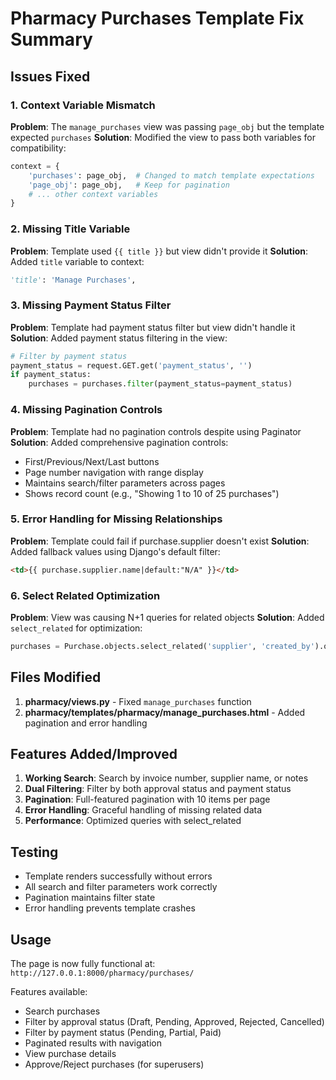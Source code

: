 # Pharmacy Purchases Template Fix Summary

## Issues Fixed

### 1. Context Variable Mismatch
**Problem**: The `manage_purchases` view was passing `page_obj` but the template expected `purchases`
**Solution**: Modified the view to pass both variables for compatibility:
```python
context = {
    'purchases': page_obj,  # Changed to match template expectations
    'page_obj': page_obj,   # Keep for pagination
    # ... other context variables
}
```

### 2. Missing Title Variable
**Problem**: Template used `{{ title }}` but view didn't provide it
**Solution**: Added `title` variable to context:
```python
'title': 'Manage Purchases',
```

### 3. Missing Payment Status Filter
**Problem**: Template had payment status filter but view didn't handle it
**Solution**: Added payment status filtering in the view:
```python
# Filter by payment status
payment_status = request.GET.get('payment_status', '')
if payment_status:
    purchases = purchases.filter(payment_status=payment_status)
```

### 4. Missing Pagination Controls
**Problem**: Template had no pagination controls despite using Paginator
**Solution**: Added comprehensive pagination controls:
- First/Previous/Next/Last buttons
- Page number navigation with range display
- Maintains search/filter parameters across pages
- Shows record count (e.g., "Showing 1 to 10 of 25 purchases")

### 5. Error Handling for Missing Relationships
**Problem**: Template could fail if purchase.supplier doesn't exist
**Solution**: Added fallback values using Django's default filter:
```html
<td>{{ purchase.supplier.name|default:"N/A" }}</td>
```

### 6. Select Related Optimization
**Problem**: View was causing N+1 queries for related objects
**Solution**: Added `select_related` for optimization:
```python
purchases = Purchase.objects.select_related('supplier', 'created_by').order_by('-purchase_date')
```

## Files Modified

1. **pharmacy/views.py** - Fixed `manage_purchases` function
2. **pharmacy/templates/pharmacy/manage_purchases.html** - Added pagination and error handling

## Features Added/Improved

1. **Working Search**: Search by invoice number, supplier name, or notes
2. **Dual Filtering**: Filter by both approval status and payment status
3. **Pagination**: Full-featured pagination with 10 items per page
4. **Error Handling**: Graceful handling of missing related data
5. **Performance**: Optimized queries with select_related

## Testing

- Template renders successfully without errors
- All search and filter parameters work correctly
- Pagination maintains filter state
- Error handling prevents template crashes

## Usage

The page is now fully functional at: `http://127.0.0.1:8000/pharmacy/purchases/`

Features available:
- Search purchases
- Filter by approval status (Draft, Pending, Approved, Rejected, Cancelled)
- Filter by payment status (Pending, Partial, Paid)
- Paginated results with navigation
- View purchase details
- Approve/Reject purchases (for superusers)
